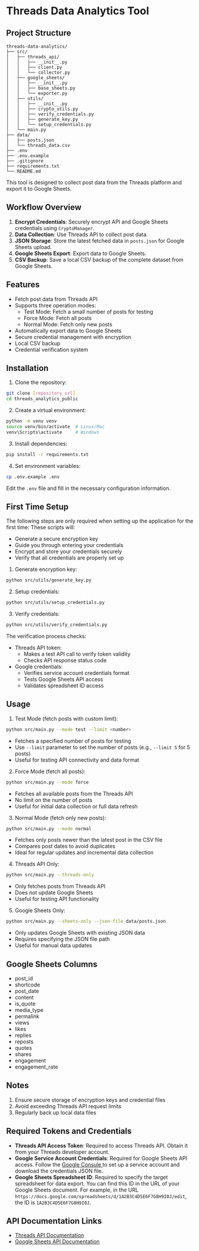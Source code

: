 # Threads Data Analytics Tool

## Project Structure

```
threads-data-analytics/
├── src/
│   ├── threads_api/
│   │   ├── __init__.py
│   │   ├── client.py
│   │   └── collector.py
│   ├── google_sheets/
│   │   ├── __init__.py
│   │   ├── base_sheets.py
│   │   └── exporter.py
│   ├── utils/
│   │   ├── __init__.py
│   │   ├── crypto_utils.py
│   │   ├── verify_credentials.py
│   │   ├── generate_key.py
│   │   └── setup_credentials.py
│   └── main.py
├── data/
│   ├── posts.json
│   └── threads_data.csv
├── .env
├── .env.example
├── .gitignore
├── requirements.txt
└── README.md
```

This tool is designed to collect post data from the Threads platform and export it to Google Sheets.

## Workflow Overview

1. **Encrypt Credentials**: Securely encrypt API and Google Sheets credentials using `CryptoManager`.
2. **Data Collection**: Use Threads API to collect post data.
3. **JSON Storage**: Store the latest fetched data in `posts.json` for Google Sheets upload.
4. **Google Sheets Export**: Export data to Google Sheets.
5. **CSV Backup**: Save a local CSV backup of the complete dataset from Google Sheets.

## Features

- Fetch post data from Threads API
- Supports three operation modes:
  - Test Mode: Fetch a small number of posts for testing
  - Force Mode: Fetch all posts
  - Normal Mode: Fetch only new posts
- Automatically export data to Google Sheets
- Secure credential management with encryption
- Local CSV backup
- Credential verification system

## Installation

1. Clone the repository:
```bash
git clone [repository_url]
cd threads_analytics_public
```

2. Create a virtual environment:
```bash
python -m venv venv
source venv/bin/activate  # Linux/Mac
venv\Scripts\activate     # Windows
```

3. Install dependencies:
```bash
pip install -r requirements.txt
```

4. Set environment variables:
```bash
cp .env.example .env
```
Edit the `.env` file and fill in the necessary configuration information.

## First Time Setup

The following steps are only required when setting up the application for the first time:
These scripts will:
- Generate a secure encryption key
- Guide you through entering your credentials
- Encrypt and store your credentials securely
- Verify that all credentials are properly set up

1. Generate encryption key:
```bash
python src/utils/generate_key.py
```

2. Setup credentials:
```bash
python src/utils/setup_credentials.py
```

3. Verify credentials:
```bash
python src/utils/verify_credentials.py
```
The verification process checks:
- Threads API token:
  - Makes a test API call to verify token validity
  - Checks API response status code
- Google credentials:
  - Verifies service account credentials format
  - Tests Google Sheets API access
  - Validates spreadsheet ID access

## Usage

1. Test Mode (fetch posts with custom limit):
```bash
python src/main.py --mode test --limit <number>
```
- Fetches a specified number of posts for testing
- Use `--limit` parameter to set the number of posts (e.g., `--limit 5` for 5 posts)
- Useful for testing API connectivity and data format

2. Force Mode (fetch all posts):
```bash
python src/main.py --mode force
```
- Fetches all available posts from the Threads API
- No limit on the number of posts
- Useful for initial data collection or full data refresh

3. Normal Mode (fetch only new posts):
```bash
python src/main.py --mode normal
```
- Fetches only posts newer than the latest post in the CSV file
- Compares post dates to avoid duplicates
- Ideal for regular updates and incremental data collection

4. Threads API Only:
```bash
python src/main.py --threads-only
```
- Only fetches posts from Threads API
- Does not update Google Sheets
- Useful for testing API functionality

5. Google Sheets Only:
```bash
python src/main.py --sheets-only --json-file data/posts.json
```
- Only updates Google Sheets with existing JSON data
- Requires specifying the JSON file path
- Useful for manual data updates

## Google Sheets Columns

- post_id
- shortcode
- post_date
- content
- is_quote
- media_type
- permalink
- views
- likes
- replies
- reposts
- quotes
- shares
- engagement 
- engagement_rate 

## Notes

1. Ensure secure storage of encryption keys and credential files
2. Avoid exceeding Threads API request limits
3. Regularly back up local data files


## Required Tokens and Credentials

- **Threads API Access Token**: Required to access Threads API. Obtain it from your Threads developer account.
- **Google Service Account Credentials**: Required for Google Sheets API access. Follow the [Google Consule ](https://console.cloud.google.com/) to set up a service account and download the credentials JSON file.
- **Google Sheets Spreadsheet ID**: Required to specify the target spreadsheet for data export. You can find this ID in the URL of your Google Sheets document. For example, in the URL `https://docs.google.com/spreadsheets/d/1A2B3C4D5E6F7G8H9I0J/edit`, the ID is `1A2B3C4D5E6F7G8H9I0J`.

## API Documentation Links

- [Threads API Documentation](https://developers.facebook.com/docs/threads)
- [Google Sheets API Documentation](https://developers.google.com/sheets/api) 
